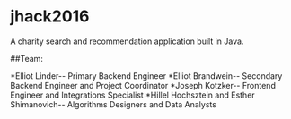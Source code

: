 # jhack2016

A charity search and recommendation application built in Java. 


##Team: 


*Elliot Linder-- Primary Backend Engineer 
*Elliot Brandwein-- Secondary Backend Engineer and Project Coordinator 
*Joseph Kotzker-- Frontend Engineer and Integrations Specialist 
*Hillel Hochsztein and Esther Shimanovich-- Algorithms Designers and Data Analysts